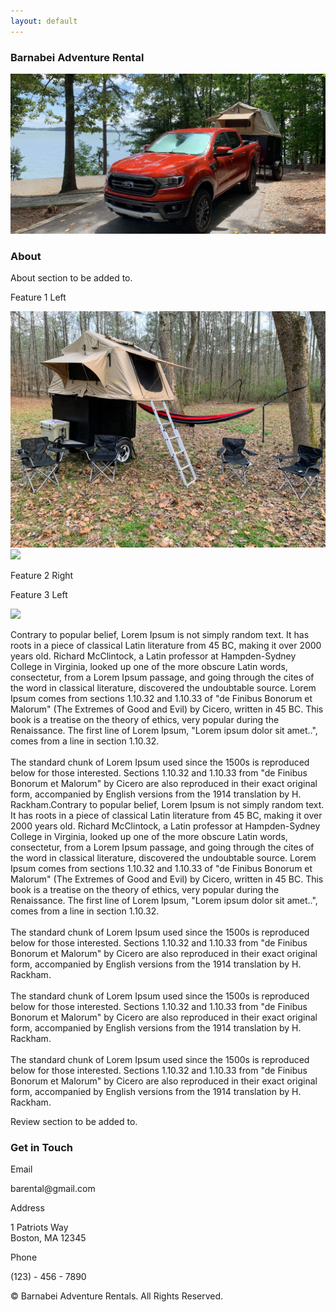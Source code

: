 ```yaml
---
layout: default
---
```

<div id="home-background">
    <div class="home-container" id="home-title">
        <h3 class="title">Barnabei Adventure Rental</h3>
    </div>
    <div class="home-container" id="home-video">
        <!-- <video autoplay muted loop>
            <source src="./assets/img/sea-lions.mov" type="video/mov">
            Your browser does not support the video tag.
        </video> -->
        <img src="./assets/img/parked.jpg"/>
    </div>
    <div class="home-container" id="home-about">
        <h3 class="section-title">About</h3>
        <p>About section to be added to.</p>
    </div>
    <div class="home-container" id="home-features">
        <div class="home-features-left">
            <p>Feature 1 Left</p>
        </div>
        <div class="home-features-right home-features-colored">
            <img src="./assets/img/trailer-1.jpg"/>
        </div>
        <div class="home-features-left">
            <img src="./assets/img/trailer-2.jpg"/>
        </div>
        <div class="home-features-right">
            <p>Feature 2 Right</p>
        </div>
        <div class="home-features-left">
            <p>Feature 3 Left</p>
        </div>
        <div class="home-features-right home-features-colored">
            <img src="./assets/img/trailer-3.jpg"/>
        </div>
        <div class="home-features-center">
            <p>Contrary to popular belief, Lorem Ipsum is not simply random text. It has roots in a piece of classical Latin literature from 45 BC, making it over 2000 years old. Richard McClintock, a Latin professor at Hampden-Sydney College in Virginia, looked up one of the more obscure Latin words, consectetur, from a Lorem Ipsum passage, and going through the cites of the word in classical literature, discovered the undoubtable source. Lorem Ipsum comes from sections 1.10.32 and 1.10.33 of "de Finibus Bonorum et Malorum" (The Extremes of Good and Evil) by Cicero, written in 45 BC. This book is a treatise on the theory of ethics, very popular during the Renaissance. The first line of Lorem Ipsum, "Lorem ipsum dolor sit amet..", comes from a line in section 1.10.32.<br><br>The standard chunk of Lorem Ipsum used since the 1500s is reproduced below for those interested. Sections 1.10.32 and 1.10.33 from "de Finibus Bonorum et Malorum" by Cicero are also reproduced in their exact original form, accompanied by English versions from the 1914 translation by H. Rackham.Contrary to popular belief, Lorem Ipsum is not simply random text. It has roots in a piece of classical Latin literature from 45 BC, making it over 2000 years old. Richard McClintock, a Latin professor at Hampden-Sydney College in Virginia, looked up one of the more obscure Latin words, consectetur, from a Lorem Ipsum passage, and going through the cites of the word in classical literature, discovered the undoubtable source. Lorem Ipsum comes from sections 1.10.32 and 1.10.33 of "de Finibus Bonorum et Malorum" (The Extremes of Good and Evil) by Cicero, written in 45 BC. This book is a treatise on the theory of ethics, very popular during the Renaissance. The first line of Lorem Ipsum, "Lorem ipsum dolor sit amet..", comes from a line in section 1.10.32.<br><br>The standard chunk of Lorem Ipsum used since the 1500s is reproduced below for those interested. Sections 1.10.32 and 1.10.33 from "de Finibus Bonorum et Malorum" by Cicero are also reproduced in their exact original form, accompanied by English versions from the 1914 translation by H. Rackham.<br><br>The standard chunk of Lorem Ipsum used since the 1500s is reproduced below for those interested. Sections 1.10.32 and 1.10.33 from "de Finibus Bonorum et Malorum" by Cicero are also reproduced in their exact original form, accompanied by English versions from the 1914 translation by H. Rackham.<br><br>The standard chunk of Lorem Ipsum used since the 1500s is reproduced below for those interested. Sections 1.10.32 and 1.10.33 from "de Finibus Bonorum et Malorum" by Cicero are also reproduced in their exact original form, accompanied by English versions from the 1914 translation by H. Rackham.</p>
        </div>
    </div>
    <div class="home-container" id="home-reviews">
        <p>Review section to be added to.</p>
    </div>
    <div class="home-container" id="home-contact">
        <h3 class="section-title">Get in Touch</h3>
        <div class="home-contact-section">
            <p>Email</p>
            <p>barental@gmail.com</p>
        </div>
        <div class="home-contact-section">
            <p>Address</p>
            <p>1 Patriots Way<br>Boston, MA 12345</p>
        </div>
        <div class="home-contact-section">
            <p>Phone</p>
            <p>(123) - 456 - 7890</p>
        </div>
    </div>
    <div class="home-container" id="home-footer">
        <p>© Barnabei Adventure Rentals. All Rights Reserved.</p>
    </div>
</div>